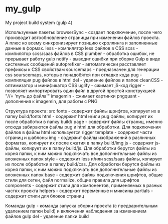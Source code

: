 # my_gulp
My project build system (gulp 4)

Используемые пакеты:
browserSync - создает подключение, после чего производит автообновление страницы при изменении файлов проекта. А плюс ко всему синхронизирует позицию скроллинга и заполненные данные в формах.
less - компилятор less файлов в CSS
scss - компилятор scss/saas файлов в CSS
plumber - обработка ошибок, не прерывает работу gulp
notify - выводит ошибки при сборке Gulp в виде системных сообщений
autoprefixer - автоматически расставляет префиксы к CSS свойствам
sourcemaps - предназначен для генерации css sourscemaps, которые понадобятся при отладке кода
pug - компиляция pug файлов в html
del - удаление файлов и папок
cleanCSS - оптимизатор и минификатор CSS
uglify - сжимает jS-код
rigger - позволяет импортировать один файл в другой простой конструкцией "//= 'путь до файла'"
imagemin - сжимает картинки
pngquant - дополнения к imagemin, для работы с PNG 

Структура проекта:
src
  fonts - содержит файлы шрифтов, копирует их в папку build/fonts
  html - содержит html и/или pug файлы, копирует их после обработки в папку build/
    page - содержит файлы страниц, именно отсюда забираются файлы pug и html для обработки. Для подключения файлов в файлы html используется rigger
    template - содержит части страниц и шаблоны
  img - содержит файлы изображений в различных форматах, копирует их после сжатия в папку build/img
  js - содержит js-файлы, копирует их в папку build/js. Для обработки берутся файлы из корня папки, к ним можно подключать все дополнительные файлы из вложенных папок
  style - содержит less и/или scss/saas файлы, копирует их после обработки в папку build/css. Для обработки берутся файлы из корня папки, к ним можно подключать все дополнительные файлы из вложенных папок
    base - содержит файлы подключения шрифтов, общие стили для сетки, файл normalize, общие правила для шрифтов
    components - содержит стили для компонентов, применяемых в разных частях проекта
    helpers - содержит переменные и миксины
    partials - содержит стили для блоков страниц

Команды
gulp - команда запуска сборки проекта (с предварительным удалением папки build) и включения наблюдения за изменением файлов
gulp del - удаление папки build